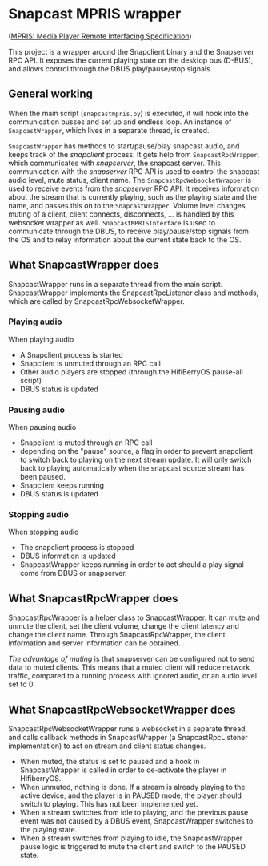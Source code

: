 # Snapcast MPRIS wrapper

([MPRIS: Media Player Remote Interfacing Specification](https://specifications.freedesktop.org/mpris-spec/2.2/))

This project is a wrapper around the Snapclient binary and the Snapserver RPC API. 
It exposes the current playing state on the desktop bus (D-BUS), and allows control 
through the DBUS play/pause/stop signals. 

## General working
When the main script (`snapcastmpris.py`) is executed, it will hook into the communication 
busses and set up and endless loop. An instance of `SnapcastWrapper`, which lives 
in a separate thread, is created.

`SnapcastWrapper` has methods to start/pause/play snapcast audio, and keeps track of the _snapclient_ 
process. It gets help from `SnapcastRpcWrapper`, which communicates with _snapserver_, the snapcast server.
This communication with the _snapserver_ RPC API is used to control the snapcast audio level, mute status, client name.
The `SnapcastRpcWebsocketWrapper` is used to receive events from the _snapserver_ RPC API. It receives information about
the stream that is currently playing, such as the playing state and the name, and passes this on to the `SnapcastWrapper`.
Volume level changes, muting of a client, client connects, disconnects, ... is handled by this websocket wrapper as well.
`SnapcastMPRISInterface` is used to communicate through the DBUS, to receive play/pause/stop signals from the OS and to relay
information about the current state back to the OS. 

## What SnapcastWrapper does
SnapcastWrapper runs in a separate thread from the main script.
SnapcastWrapper implements the SnapcastRpcListener class and methods, which are called by SnapcastRpcWebsocketWrapper.
### Playing audio
When playing audio
- A Snapclient process is started 
- Snapclient is unmuted through an RPC call
- Other audio players are stopped (through the HifiBerryOS pause-all script)
- DBUS status is updated

### Pausing audio
When pausing audio
- Snapclient is muted through an RPC call
- depending on the "pause" source, a flag in order to prevent snapclient to switch back to playing on the next stream update. 
It will only switch back to playing automatically when the snapcast source stream has been paused.
- Snapclient keeps running
- DBUS status is updated

### Stopping audio
When stopping audio
- The snapclient process is stopped
- DBUS information is updated
- SnapcastWrapper keeps running in order to act should a play signal come from DBUS or snapserver.

## What SnapcastRpcWrapper does
SnapcastRpcWrapper is a helper class to SnapcastWrapper. It can mute and unmute the client, set the client volume, 
change the client latency and change the client name. Through SnapcastRpcWrapper, the client information and server 
information can be obtained.

*The advantage of muting* is that snapserver can be configured not to send data to muted clients. This means that a 
muted client will reduce network traffic, compared to a running process with ignored audio, or an audio level set to 0.

## What SnapcastRpcWebsocketWrapper does
SnapcastRpcWebsocketWrapper runs a websocket in a separate thread, and calls callback methods in SnapcastWrapper (a SnapcastRpcListener 
implementation) to act on stream and client status changes. 

- When muted, the status is set to paused and a hook in SnapcastWrapper is called in order to de-activate the player in HifiberryOS.
- When unmuted, nothing is done. If a stream is already playing to the active device, and the player is in PAUSED mode, 
the player should switch to playing. This has not been implemented yet.
- When a stream switches from idle to playing, and the previous pause event was not caused by a DBUS event, SnapcastWrapper switches to the playing state.
- When a stream switches from playing to idle, the SnapcastWrapper pause logic is triggered to mute the client and switch to the PAUSED state.